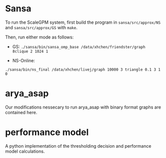 # Sansa

To run the ScaleGPM system, first build the program in `sansa/src/approx/NS` and `sansa/src/approx/GS` with `make`.

Then, run either mode as follows:

- GS:
`./sansa/bin/sansa_omp_base /data/xhchen/friendster/graph 8clique 2 1024 1`

- NS-Online:

`./sansa/bin/ns_final /data/xhchen/livej/graph 10000 3 triangle 0.1 3 1 0`

# arya_asap

Our modifications nessecary to run arya_asap with binary format graphs are contained here.

# performance model

A python implementation of the thresholding decision and performance model calculations.

